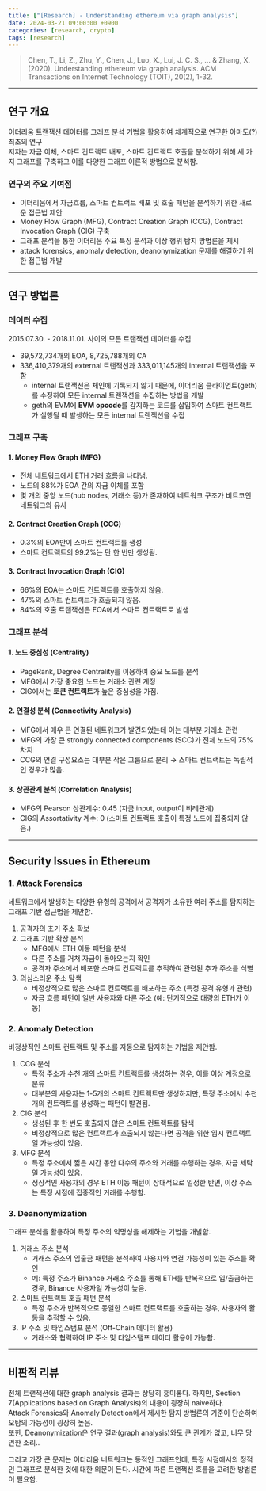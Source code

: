 ```yaml
---
title: ["[Research] - Understanding ethereum via graph analysis"]
date: 2024-03-21 09:00:00 +0900
categories: [research, crypto]
tags: [research]
---
```


> Chen, T., Li, Z., Zhu, Y., Chen, J., Luo, X., Lui, J. C. S., ... & Zhang, X. (2020). Understanding ethereum via graph analysis. ACM Transactions on Internet Technology (TOIT), 20(2), 1-32.

***
## 연구 개요
이더리움 트랜잭션 데이터를 그래프 분석 기법을 활용하여 체계적으로 연구한 아마도(?) 최초의 연구  
저자는 자금 이체, 스마트 컨트랙트 배포, 스마트 컨트랙트 호출을 분석하기 위해 세 가지 그래프를 구축하고 이를 다양한 그래프 이론적 방법으로 분석함.  
### 연구의 주요 기여점
- 이더리움에서 자금흐름, 스마트 컨트랙트 배포 및 호출 패턴을 분석하기 위한 새로운 접근법 제안
- Money Flow Graph (MFG), Contract Creation Graph (CCG), Contract Invocation Graph (CIG) 구축
- 그래프 분석을 통한 이더리움 주요 특징 분석과 이상 행위 탐지 방법론을 제시
- attack forensics, anomaly detection, deanonymization 문제를 해결하기 위한 접근법 개발

***
## 연구 방법론
### 데이터 수집
2015.07.30. - 2018.11.01. 사이의 모든 트랜잭션 데이터를 수집
- 39,572,734개의 EOA, 8,725,788개의 CA
- 336,410,379개의 external 트랜잭션과 333,011,145개의 internal 트랜잭션을 포함
  * internal 트랜잭션은 체인에 기록되지 않기 때문에, 이더리움 클라이언트(geth)를 수정하여 모든 internal 트랜잭션을 수집하는 방법을 개발
  * geth의 EVM에 **EVM opcode**를 감지하는 코드를 삽입하여 스마트 컨트랙트가 실행될 때 발생하는 모든 internal 트랜잭션을 수집

### 그래프 구축
#### 1. Money Flow Graph (MFG)
   - 전체 네트워크에서 ETH 거래 흐름을 나타냄.
   - 노드의 88%가 EOA 간의 자금 이체를 포함
   - 몇 개의 중앙 노드(hub nodes, 거래소 등)가 존재하여 네트워크 구조가 비트코인 네트워크와 유사
#### 2. Contract Creation Graph (CCG)
   - 0.3%의 EOA만이 스마트 컨트랙트를 생성
   - 스마트 컨트랙트의 99.2%는 단 한 번만 생성됨.
#### 3. Contract Invocation Graph (CIG)
   - 66%의 EOA는 스마트 컨트랙트를 호출하지 않음.
   - 47%의 스마트 컨트랙트가 호출되지 않음.
   - 84%의 호출 트랜잭션은 EOA에서 스마트 컨트랙트로 발생

### 그래프 분석
#### 1. 노드 중심성 (Centrality)
   - PageRank, Degree Centrality를 이용하여 중요 노드를 분석
   - MFG에서 가장 중요한 노드는 거래소 관련 계정
   - CIG에서는 **토큰 컨트랙트**가 높은 중심성을 가짐.
#### 2. 연결성 분석 (Connectivity Analysis)
   - MFG에서 매우 큰 연결된 네트워크가 발견되었는데 이는 대부분 거래소 관련
   - MFG의 가장 큰 strongly connected components (SCC)가 전체 노드의 75% 차지
   - CCG의 연결 구성요소는 대부분 작은 그룹으로 분리 → 스마트 컨트랙트는 독립적인 경우가 많음.
#### 3. 상관관계 분석 (Correlation Analysis)
   - MFG의 Pearson 상관계수: 0.45 (자금 input, output이 비례관계)
   - CIG의 Assortativity 계수: 0 (스마트 컨트랙트 호출이 특정 노드에 집중되지 않음.)

***
## Security Issues in Ethereum
### 1. Attack Forensics
네트워크에서 발생하는 다양한 유형의 공격에서 공격자가 소유한 여러 주소를 탐지하는 그래프 기반 접근법을 제안함.  
1. 공격자의 초기 주소 확보
2. 그래프 기반 확장 분석
   - MFG에서 ETH 이동 패턴을 분석
   - 다른 주소를 거쳐 자금이 돌아오는지 확인
   - 공격자 주소에서 배포한 스마트 컨트랙트를 추적하여 관련된 추가 주소를 식별
3. 의심스러운 주소 탐색
   - 비정상적으로 많은 스마트 컨트랙트를 배포하는 주소 (특정 공격 유형과 관련)
   - 자금 흐름 패턴이 일반 사용자와 다른 주소 (예: 단기적으로 대량의 ETH가 이동)

### 2. Anomaly Detection
비정상적인 스마트 컨트랙트 및 주소를 자동으로 탐지하는 기법을 제안함.  
1. CCG 분석
   - 특정 주소가 수천 개의 스마트 컨트랙트를 생성하는 경우, 이를 이상 계정으로 분류
   - 대부분의 사용자는 1-5개의 스마트 컨트랙트만 생성하지만, 특정 주소에서 수천 개의 컨트랙트를 생성하는 패턴이 발견됨.
2. CIG 분석
   - 생성된 후 한 번도 호출되지 않은 스마트 컨트랙트를 탐색
   - 비정상적으로 많은 컨트랙트가 호출되지 않는다면 공격을 위한 임시 컨트랙트일 가능성이 있음.
3. MFG 분석
   - 특정 주소에서 짧은 시간 동안 다수의 주소와 거래를 수행하는 경우, 자금 세탁일 가능성이 있음.
   - 정상적인 사용자의 경우 ETH 이동 패턴이 상대적으로 일정한 반면, 이상 주소는 특정 시점에 집중적인 거래를 수행함.

### 3. Deanonymization
그래프 분석을 활용하여 특정 주소의 익명성을 해제하는 기법을 개발함.  
1. 거래소 주소 분석
   - 거래소 주소의 입출금 패턴을 분석하여 사용자와 연결 가능성이 있는 주소를 확인
   - 예: 특정 주소가 Binance 거래소 주소를 통해 ETH를 반복적으로 입/출금하는 경우, Binance 사용자일 가능성이 높음.
2. 스마트 컨트랙트 호출 패턴 분석
   - 특정 주소가 반복적으로 동일한 스마트 컨트랙트를 호출하는 경우, 사용자의 활동을 추적할 수 있음.
3. IP 주소 및 타임스탬프 분석 (Off-Chain 데이터 활용)
   - 거래소와 협력하여 IP 주소 및 타임스탬프 데이터 활용이 가능함.

***
## 비판적 리뷰
전체 트랜잭션에 대한 graph analysis 결과는 상당히 흥미롭다. 하지만, Section 7(Applications based on Graph Analysis)의 내용이 굉장히 naive하다.  
Attack Forensics와 Anomaly Detection에서 제시한 탐지 방법론의 기준이 단순하여 오탐의 가능성이 굉장히 높음.  
또한, Deanonymization은 연구 결과(graph analysis)와도 큰 관계가 없고, 너무 당연한 소리..  

그리고 가장 큰 문제는 이더리움 네트워크는 동적인 그래프인데, 특정 시점에서의 정적인 그래프로 분석한 것에 대한 의문이 든다. 시간에 따른 트랜잭션 흐름을 고려한 방법론이 필요함.